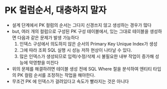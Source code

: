 # PK 컬럼순서, 대충하지 말자

* 설계 단계에서 PK 컬럼의 순서는 그다지 신경쓰지 않고 생성하는 경우가 많다
* but, 여러 개의 컬럼으로 구성된 PK 구성 테이블에서, 있는 그대로 테이블을 생성하면 다음과 같은 문제가 발생 가능하다
  1. 인덱스 구성에서 의도하지 않은 순서의 Primary Key Unique Index가 생성
  2. 그에 따라 조회 SQL 실행 시 성능 저하 현상이 나타날 수 있다.
  3. 많은 인덱스가 생성되므로 입력/수정/삭제 시 불필요한 내부 작업이 증가해 성능에 악영향을 미친다
* 위의 문제를 해결하려면 테이블 생성 전에 SQL Where 절을 분석하여 엔티티 타입의 PK 컬럼 순서를 조정하는 작업을 해야한다.
* 무조건 PK 에 인덱스가 걸려있다고 속도가 빨라지는 것은 아니다